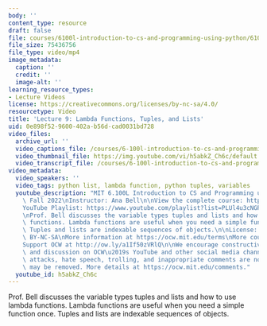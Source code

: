 ```yaml
---
body: ''
content_type: resource
draft: false
file: courses/6100l-introduction-to-cs-and-programming-using-python/6100l-lecture-9-version-2_360p_16_9.mp4
file_size: 75436756
file_type: video/mp4
image_metadata:
  caption: ''
  credit: ''
  image-alt: ''
learning_resource_types:
- Lecture Videos
license: https://creativecommons.org/licenses/by-nc-sa/4.0/
resourcetype: Video
title: 'Lecture 9: Lambda Functions, Tuples, and Lists'
uid: 0e898f52-9600-402a-b56d-cad0031bd728
video_files:
  archive_url: ''
  video_captions_file: /courses/6-100l-introduction-to-cs-and-programming-using-python-fall-2022/1lMet5GPIW1ZhnesX_FN2udiX7bcr0mJd_transcript.webvtt
  video_thumbnail_file: https://img.youtube.com/vi/h5abkZ_Ch6c/default.jpg
  video_transcript_file: /courses/6-100l-introduction-to-cs-and-programming-using-python-fall-2022/1lMet5GPIW1ZhnesX_FN2udiX7bcr0mJd_transcript.pdf
video_metadata:
  video_speakers: ''
  video_tags: python list, lambda function, python tuples, variables
  youtube_description: "MIT 6.100L Introduction to CS and Programming using Python,\
    \ Fall 2022\nInstructor: Ana Bell\n\nView the complete course: https://ocw.mit.edu/courses/6-100l-introduction-to-cs-and-programming-using-python-fall-2022/\n\
    YouTube Playlist: https://www.youtube.com/playlist?list=PLUl4u3cNGP62A-ynp6v6-LGBCzeH3VAQB\n\
    \nProf. Bell discusses the variable types tuples and lists and how to use lambda\
    \ functions. Lambda functions are useful when you need a simple function once.\
    \ Tuples and lists are indexable sequences of objects.\n\nLicense: Creative Commons\
    \ BY-NC-SA\nMore information at https://ocw.mit.edu/terms\nMore courses at https://ocw.mit.edu\n\
    Support OCW at http://ow.ly/a1If50zVRlQ\n\nWe encourage constructive comments\
    \ and discussion on OCW\u2019s YouTube and other social media channels. Personal\
    \ attacks, hate speech, trolling, and inappropriate comments are not allowed and\
    \ may be removed. More details at https://ocw.mit.edu/comments."
  youtube_id: h5abkZ_Ch6c
---
```

Prof. Bell discusses the variable types tuples and lists and how to use lambda functions. Lambda functions are useful when you need a simple function once. Tuples and lists are indexable sequences of objects.
